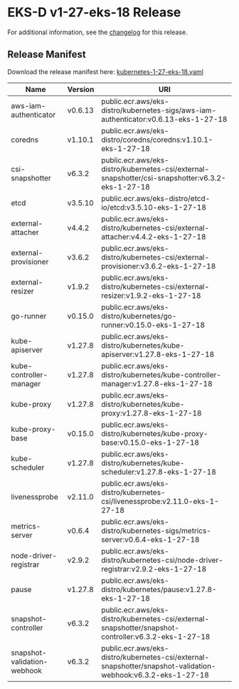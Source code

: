 # EKS-D v1-27-eks-18 Release

For additional information, see the [changelog](CHANGELOG-v1-27-eks-18.md) for this release.

## Release Manifest

Download the release manifest here: [kubernetes-1-27-eks-18.yaml](https://distro.eks.amazonaws.com/kubernetes-1-27/kubernetes-1-27-eks-18.yaml)

| Name | Version | URI |
|------|---------|-----|
| aws-iam-authenticator | v0.6.13 | public.ecr.aws/eks-distro/kubernetes-sigs/aws-iam-authenticator:v0.6.13-eks-1-27-18 |
| coredns | v1.10.1 | public.ecr.aws/eks-distro/coredns/coredns:v1.10.1-eks-1-27-18 |
| csi-snapshotter | v6.3.2 | public.ecr.aws/eks-distro/kubernetes-csi/external-snapshotter/csi-snapshotter:v6.3.2-eks-1-27-18 |
| etcd | v3.5.10 | public.ecr.aws/eks-distro/etcd-io/etcd:v3.5.10-eks-1-27-18 |
| external-attacher | v4.4.2 | public.ecr.aws/eks-distro/kubernetes-csi/external-attacher:v4.4.2-eks-1-27-18 |
| external-provisioner | v3.6.2 | public.ecr.aws/eks-distro/kubernetes-csi/external-provisioner:v3.6.2-eks-1-27-18 |
| external-resizer | v1.9.2 | public.ecr.aws/eks-distro/kubernetes-csi/external-resizer:v1.9.2-eks-1-27-18 |
| go-runner | v0.15.0 | public.ecr.aws/eks-distro/kubernetes/go-runner:v0.15.0-eks-1-27-18 |
| kube-apiserver | v1.27.8 | public.ecr.aws/eks-distro/kubernetes/kube-apiserver:v1.27.8-eks-1-27-18 |
| kube-controller-manager | v1.27.8 | public.ecr.aws/eks-distro/kubernetes/kube-controller-manager:v1.27.8-eks-1-27-18 |
| kube-proxy | v1.27.8 | public.ecr.aws/eks-distro/kubernetes/kube-proxy:v1.27.8-eks-1-27-18 |
| kube-proxy-base | v0.15.0 | public.ecr.aws/eks-distro/kubernetes/kube-proxy-base:v0.15.0-eks-1-27-18 |
| kube-scheduler | v1.27.8 | public.ecr.aws/eks-distro/kubernetes/kube-scheduler:v1.27.8-eks-1-27-18 |
| livenessprobe | v2.11.0 | public.ecr.aws/eks-distro/kubernetes-csi/livenessprobe:v2.11.0-eks-1-27-18 |
| metrics-server | v0.6.4 | public.ecr.aws/eks-distro/kubernetes-sigs/metrics-server:v0.6.4-eks-1-27-18 |
| node-driver-registrar | v2.9.2 | public.ecr.aws/eks-distro/kubernetes-csi/node-driver-registrar:v2.9.2-eks-1-27-18 |
| pause | v1.27.8 | public.ecr.aws/eks-distro/kubernetes/pause:v1.27.8-eks-1-27-18 |
| snapshot-controller | v6.3.2 | public.ecr.aws/eks-distro/kubernetes-csi/external-snapshotter/snapshot-controller:v6.3.2-eks-1-27-18 |
| snapshot-validation-webhook | v6.3.2 | public.ecr.aws/eks-distro/kubernetes-csi/external-snapshotter/snapshot-validation-webhook:v6.3.2-eks-1-27-18 |
